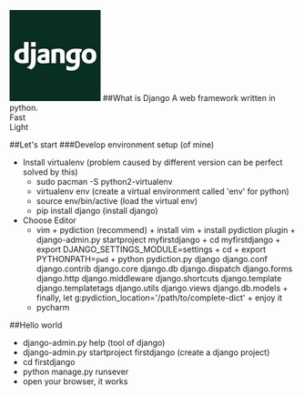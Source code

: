 ![django](django-logo.jpg)
##What is Django
A web framework written in python.  
Fast  
Light  


##Let's start
###Develop environment setup (of mine)
* Install virtualenv (problem caused by different version can be perfect solved by this)
    *  sudo pacman -S python2-virtualenv
    *  virtualenv env (create a virtual environment called 'env' for python)      
    *  source env/bin/active (load the virtual env)
    *  pip install django (install django)
* Choose Editor  
    *  vim + pydiction (recommend)
           + install vim
           + install pydiction plugin
           + django-admin.py startproject myfirstdjango
           + cd myfirstdjango
           + export DJANGO_SETTINGS_MODULE=settings
           + cd <the path of setting.py>
           + export PYTHONPATH=`pwd`
           + python pydiction.py django django.conf django.contrib django.core django.db django.dispatch django.forms django.http django.middleware django.shortcuts django.template django.templatetags django.utils django.views django.db.models
           + finally, let g:pydiction_location='/path/to/complete-dict'
           + enjoy it
    *  pycharm
  
##Hello world
* django-admin.py help (tool of django)
* django-admin.py startproject firstdjango (create a django project)
* cd firstdjango 
* python manage.py runsever
* open your browser, it works


